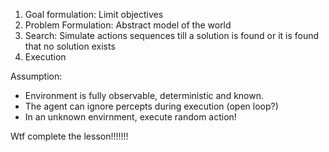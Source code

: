 1. Goal formulation: Limit objectives
2. Problem Formulation: Abstract model of the world
3. Search: Simulate actions sequences till a solution is found or it is found that no solution exists
4. Execution

Assumption:
- Environment is fully observable, deterministic and known.
- The agent can ignore percepts during execution (open loop?)
- In an unknown envirnment, execute random action!

Wtf complete the lesson!!!!!!!
